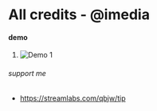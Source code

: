 # All credits - @imedia

#### demo
1. ![Demo 1](https://cdn.discordapp.com/attachments/323824632954093569/1299820680380153877/image.png?ex=6721e397&is=67209217&hm=3b2c5a55cf75e849b9c23b3912c8cedcb18dfa42e84ac430cb80ed5605ec3afa&)

###### support me
* https://streamlabs.com/qbjw/tip
